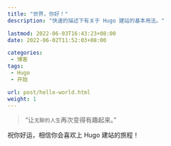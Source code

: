 ```yaml
---
title: "世界，你好！"
description: "快速的描述下有关于 Hugo 建站的基本用法。"

lastmod: 2022-06-03T16:43:23+08:00
date: 2022-06-02T11:52:03+08:00

categories:
 - 博客
tags:
 - Hugo
 - 开始

url: post/hello-world.html
weight: 1
---
```


> “让`无聊的人生`再次变得有趣起来。”



<!--more-->



祝你好运，相信你会喜欢上 Hugo 建站的旅程！